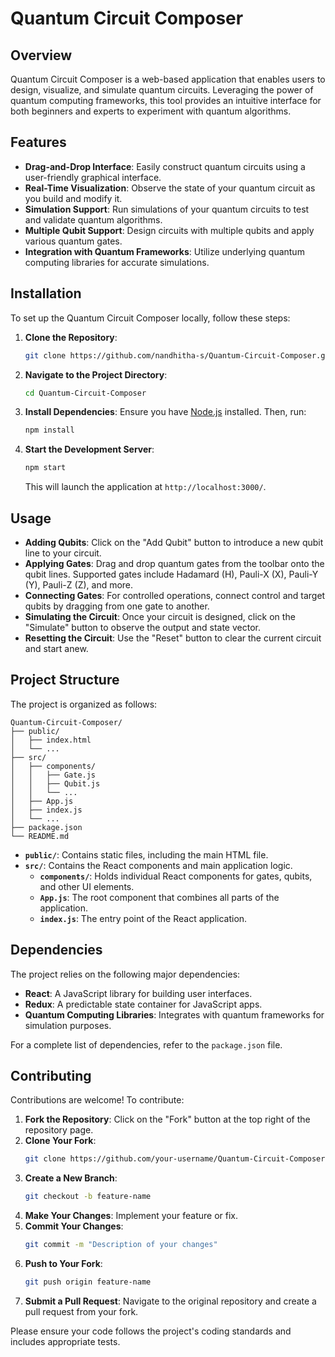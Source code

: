 # Quantum Circuit Composer

## Overview

Quantum Circuit Composer is a web-based application that enables users to design, visualize, and simulate quantum circuits. Leveraging the power of quantum computing frameworks, this tool provides an intuitive interface for both beginners and experts to experiment with quantum algorithms.

## Features

- **Drag-and-Drop Interface**: Easily construct quantum circuits using a user-friendly graphical interface.
- **Real-Time Visualization**: Observe the state of your quantum circuit as you build and modify it.
- **Simulation Support**: Run simulations of your quantum circuits to test and validate quantum algorithms.
- **Multiple Qubit Support**: Design circuits with multiple qubits and apply various quantum gates.
- **Integration with Quantum Frameworks**: Utilize underlying quantum computing libraries for accurate simulations.

## Installation

To set up the Quantum Circuit Composer locally, follow these steps:

1. **Clone the Repository**:
   ```bash
   git clone https://github.com/nandhitha-s/Quantum-Circuit-Composer.git
   ```
2. **Navigate to the Project Directory**:
   ```bash
   cd Quantum-Circuit-Composer
   ```
3. **Install Dependencies**:
   Ensure you have [Node.js](https://nodejs.org/) installed. Then, run:
   ```bash
   npm install
   ```
4. **Start the Development Server**:
   ```bash
   npm start
   ```
   This will launch the application at `http://localhost:3000/`.

## Usage

- **Adding Qubits**: Click on the "Add Qubit" button to introduce a new qubit line to your circuit.
- **Applying Gates**: Drag and drop quantum gates from the toolbar onto the qubit lines. Supported gates include Hadamard (H), Pauli-X (X), Pauli-Y (Y), Pauli-Z (Z), and more.
- **Connecting Gates**: For controlled operations, connect control and target qubits by dragging from one gate to another.
- **Simulating the Circuit**: Once your circuit is designed, click on the "Simulate" button to observe the output and state vector.
- **Resetting the Circuit**: Use the "Reset" button to clear the current circuit and start anew.

## Project Structure

The project is organized as follows:

```
Quantum-Circuit-Composer/
├── public/
│   ├── index.html
│   └── ...
├── src/
│   ├── components/
│   │   ├── Gate.js
│   │   ├── Qubit.js
│   │   └── ...
│   ├── App.js
│   ├── index.js
│   └── ...
├── package.json
└── README.md
```

- **`public/`**: Contains static files, including the main HTML file.
- **`src/`**: Contains the React components and main application logic.
  - **`components/`**: Holds individual React components for gates, qubits, and other UI elements.
  - **`App.js`**: The root component that combines all parts of the application.
  - **`index.js`**: The entry point of the React application.

## Dependencies

The project relies on the following major dependencies:

- **React**: A JavaScript library for building user interfaces.
- **Redux**: A predictable state container for JavaScript apps.
- **Quantum Computing Libraries**: Integrates with quantum frameworks for simulation purposes.

For a complete list of dependencies, refer to the `package.json` file.

## Contributing

Contributions are welcome! To contribute:

1. **Fork the Repository**: Click on the "Fork" button at the top right of the repository page.
2. **Clone Your Fork**:
   ```bash
   git clone https://github.com/your-username/Quantum-Circuit-Composer.git
   ```
3. **Create a New Branch**:
   ```bash
   git checkout -b feature-name
   ```
4. **Make Your Changes**: Implement your feature or fix.
5. **Commit Your Changes**:
   ```bash
   git commit -m "Description of your changes"
   ```
6. **Push to Your Fork**:
   ```bash
   git push origin feature-name
   ```
7. **Submit a Pull Request**: Navigate to the original repository and create a pull request from your fork.

Please ensure your code follows the project's coding standards and includes appropriate tests.




